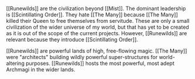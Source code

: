 [[Runewilds]] are the civilization beyond [[Mist]]. The dominant leadership is [[Scintillating Order]]. They hate [[The Many]] because [[The Many]] killed their Queen to free themselves from servitude. These are only a small civilization of the wider universe of my world, but that has yet to be created as it is out of the scope of the current projects. However, [[Runewilds]] are relevant because they introduce [[Scintillating Order]]. 

[[Runewilds]] are powerful lands of high, free-flowing magic. [[The Many]] were "architects" building wildly powerful super-structures for world-altering purposes. [[Runewilds]] hosts the most powerful, most adept Archmagi in the wider lands. 
